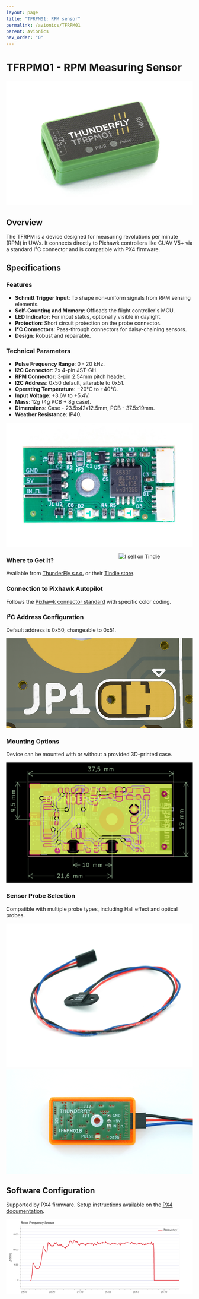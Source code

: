 ```yaml
---
layout: page
title: "TFRPM01: RPM sensor"
permalink: /avionics/TFRPM01
parent: Avionics
nav_order: "0"
---
```


# TFRPM01 - RPM Measuring Sensor

<p align="center">
  <img src="/avionics/TFRPM01/TFRPM01D.jpg" />
</p>

## Overview
The TFRPM is a device designed for measuring revolutions per minute (RPM) in UAVs. It connects directly to Pixhawk controllers like CUAV V5+ via a standard I²C connector and is compatible with PX4 firmware.

## Specifications

### Features
- **Schmitt Trigger Input**: To shape non-uniform signals from RPM sensing elements.
- **Self-Counting and Memory**: Offloads the flight controller's MCU.
- **LED Indicator**: For input status, optionally visible in daylight.
- **Protection**: Short circuit protection on the probe connector.
- **I²C Connectors**: Pass-through connectors for daisy-chaining sensors.
- **Design**: Robust and repairable.

### Technical Parameters
- **Pulse Frequency Range**: 0 - 20 kHz.
- **I2C Connector**: 2x 4-pin JST-GH.
- **RPM Connector**: 3-pin 2.54mm pitch header.
- **I2C Address**: 0x50 default, alterable to 0x51.
- **Operating Temperature**: −20°C to +40°C.
- **Input Voltage**: +3.6V to +5.4V.
- **Mass**: 12g (4g PCB + 8g case).
- **Dimensions**: Case - 23.5x42x12.5mm, PCB - 37.5x19mm.
- **Weather Resistance**: IP40.

<p align="center">
  <img src="/avionics/TFRPM01/TFRPM01D_pcb_bot.jpg" />
</p>


<a href="https://www.tindie.com/products/thunderfly/tfrpm01-drone-rpm-tachometer-sensor/"><img src="https://d2ss6ovg47m0r5.cloudfront.net/badges/tindie-mediums.png" alt="I sell on Tindie" width="200" align="right"></a>
### Where to Get It?

Available from [ThunderFly s.r.o.](https://www.thunderfly.cz/) or their [Tindie store](https://www.tindie.com/products/thunderfly/tfrpm01-drone-rpm-tachometer-sensor/).

### Connection to Pixhawk Autopilot
Follows the [Pixhawk connector standard](https://github.com/pixhawk/Pixhawk-Standards/blob/master/DS-009%20Pixhawk%20Connector%20Standard.pdf) with specific color coding.

### I²C Address Configuration
Default address is 0x50, changeable to 0x51.

![The default 0x50 address setup](/avionics/TFRPM01/JP1_address_0x50_config.png)

### Mounting Options
Device can be mounted with or without a provided 3D-printed case.

![TFRPM01 PCB dimensions](avionics/TFRPM01/TFRPM01_PCB_dimensions.png)

### Sensor Probe Selection
Compatible with multiple probe types, including Hall effect and optical probes.

![TFRPM01B hall effect magnetic sensor](/avionics/TFRPM01/TFRPM01B_hall_sensor.jpg)
![TFRPM01B hall effect magnetic sensor connection](/avionics/TFRPM01/TFRPM01B_hall_connection.jpg)

## Software Configuration
Supported by PX4 firmware. Setup instructions available on the [PX4 documentation](https://docs.px4.io/main/en/sensor/thunderfly_tachometer.html#software-setup).

![TFRPM01 measuring rotor RPM during the flight](/avionics/TFRPM01/rpm_graph.png)
